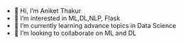 - 👋 Hi, I’m Aniket Thakur
- 👀 I’m interested in ML,DL,NLP, Flask
- 🌱 I’m currently learning advance topics in Data Science
- 💞️ I’m looking to collaborate on ML and DL

<!---
aniket13thakur/aniket13thakur is a ✨ special ✨ repository because its `README.md` (this file) appears on your GitHub profile.
You can click the Preview link to take a look at your changes.
--->
